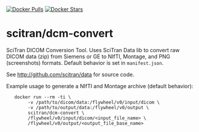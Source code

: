 [![Docker Pulls](https://img.shields.io/docker/pulls/scitran/dcm-convert.svg)](https://hub.docker.com/r/scitran/dcm-convert/)
[![Docker Stars](https://img.shields.io/docker/stars/scitran/dcm-convert.svg)](https://hub.docker.com/r/scitran/dcm-convert/)
# scitran/dcm-convert

SciTran DICOM Conversion Tool. Uses SciTran Data lib to convert raw DICOM data (zip) from Siemens or GE to NIfTI, Montage, and PNG (screenshots) formats. Default behavior is set in `manifest.json`.

See http://github.com/scitran/data for source code.

Example usage to generate a NIfTI and Montage archive (default behavior):
```
   docker run --rm -ti \
        -v /path/to/dicom/data:/flywheel/v0/input/dicom \
        -v /path/to/output/data:/flywheel/v0/output \
        scitran/dcm-convert \
        /flywheel/v0/input/dicom/<input_file_name> \
        /flywheel/v0/output/<output_file_base_name>
```
